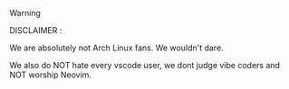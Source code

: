> [!WARNING]
> DISCLAIMER :
>
> We are absolutely not Arch Linux fans. We wouldn't dare.
>
> We also do NOT hate every vscode user, we dont judge vibe coders and NOT worship Neovim.
